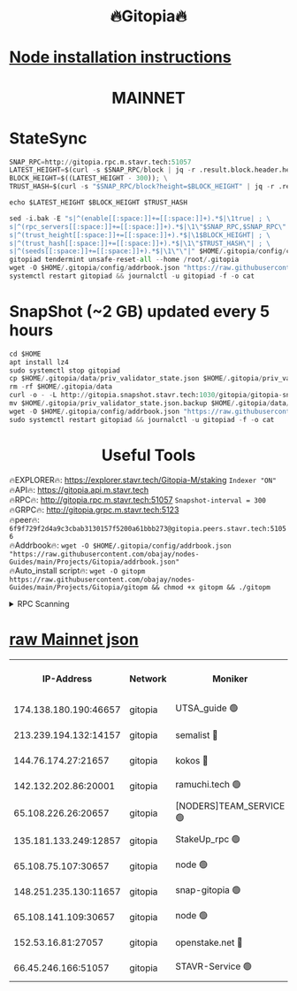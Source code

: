 <h1 align="center"> 🔥Gitopia🔥</h1>

[Node installation instructions](https://github.com/obajay/nodes-Guides/tree/main/Projects/Gitopia)
=

<h1 align="center"> MAINNET</h1>

# StateSync
```python
SNAP_RPC=http://gitopia.rpc.m.stavr.tech:51057
LATEST_HEIGHT=$(curl -s $SNAP_RPC/block | jq -r .result.block.header.height); \
BLOCK_HEIGHT=$((LATEST_HEIGHT - 300)); \
TRUST_HASH=$(curl -s "$SNAP_RPC/block?height=$BLOCK_HEIGHT" | jq -r .result.block_id.hash)

echo $LATEST_HEIGHT $BLOCK_HEIGHT $TRUST_HASH

sed -i.bak -E "s|^(enable[[:space:]]+=[[:space:]]+).*$|\1true| ; \
s|^(rpc_servers[[:space:]]+=[[:space:]]+).*$|\1\"$SNAP_RPC,$SNAP_RPC\"| ; \
s|^(trust_height[[:space:]]+=[[:space:]]+).*$|\1$BLOCK_HEIGHT| ; \
s|^(trust_hash[[:space:]]+=[[:space:]]+).*$|\1\"$TRUST_HASH\"| ; \
s|^(seeds[[:space:]]+=[[:space:]]+).*$|\1\"\"|" $HOME/.gitopia/config/config.toml
gitopiad tendermint unsafe-reset-all --home /root/.gitopia
wget -O $HOME/.gitopia/config/addrbook.json "https://raw.githubusercontent.com/obajay/nodes-Guides/main/Projects/Gitopia/addrbook.json"
systemctl restart gitopiad && journalctl -u gitopiad -f -o cat
```
# SnapShot (~2 GB) updated every 5 hours
```python
cd $HOME
apt install lz4
sudo systemctl stop gitopiad
cp $HOME/.gitopia/data/priv_validator_state.json $HOME/.gitopia/priv_validator_state.json.backup
rm -rf $HOME/.gitopia/data
curl -o - -L http://gitopia.snapshot.stavr.tech:1030/gitopia/gitopia-snap.tar.lz4 | lz4 -c -d - | tar -x -C $HOME/.gitopia --strip-components 2
mv $HOME/.gitopia/priv_validator_state.json.backup $HOME/.gitopia/data/priv_validator_state.json
wget -O $HOME/.gitopia/config/addrbook.json "https://raw.githubusercontent.com/obajay/nodes-Guides/main/Projects/Gitopia/addrbook.json"
sudo systemctl restart gitopiad && journalctl -u gitopiad -f -o cat
```
 <h1 align="center"> Useful Tools</h1>

🔥EXPLORER🔥:      https://explorer.stavr.tech/Gitopia-M/staking  `Indexer "ON"` \
🔥API🔥: 			 		 https://gitopia.api.m.stavr.tech \
🔥RPC🔥:           http://gitopia.rpc.m.stavr.tech:51057              `Snapshot-interval = 300` \
🔥GRPC🔥:          http://gitopia.grpc.m.stavr.tech:5123 \
🔥peer🔥:					 `6f9f729f2d4a9c3cbab3130157f5200a61bbb273@gitopia.peers.stavr.tech:51056` \
🔥Addrbook🔥:    ```wget -O $HOME/.gitopia/config/addrbook.json "https://raw.githubusercontent.com/obajay/nodes-Guides/main/Projects/Gitopia/addrbook.json"``` \
🔥Auto_install script🔥: ```wget -O gitopm https://raw.githubusercontent.com/obajay/nodes-Guides/main/Projects/Gitopia/gitopm && chmod +x gitopm && ./gitopm```


<details>
<summary>RPC Scanning</summary>

<h2 align="center"> We scan nodes in real time every 4 hours. And we provide the final result of RPC endpoints.
We cannot influence the operation of these nodes in any way. </h2>


```python
If Voting Power is higher than 0 --> then the Node is a validator of the network and may be subject to attack and be a potential threat to the chain.
```
```python
We marked such validators with a red symbol
```

</details>

[raw Mainnet json](https://rpc-check.gitopm.stavr.tech/gitopm/rpc-gitopm-result.json)
=

<table><tr><th>IP-Address</th><th>Network</th><th>Moniker</th><th>Latest Block Height</th><th>Earliest Block Height</th><th>Catching Up</th><th>Tx Index</th><th>Voting Power</th><th>Scan Time</th></tr><tr><td>174.138.180.190:46657</td><td>gitopia</td><td>UTSA_guide 🟢</td><td>11114077</td><td>6071990</td><td>False</td><td>on</td><td>0</td><td>2023-12-23T20:14:54.429318285UTC</td></tr><tr><td>213.239.194.132:14157</td><td>gitopia</td><td>semalist 🔴</td><td>11114086</td><td>6071990</td><td>False</td><td>off</td><td>429724</td><td>2023-12-23T20:15:09.802770234UTC</td></tr><tr><td>144.76.174.27:21657</td><td>gitopia</td><td>kokos 🔴</td><td>11114095</td><td>6071990</td><td>False</td><td>off</td><td>936374</td><td>2023-12-23T20:15:23.808826257UTC</td></tr><tr><td>142.132.202.86:20001</td><td>gitopia</td><td>ramuchi.tech 🟢</td><td>11114093</td><td>6548337</td><td>False</td><td>on</td><td>0</td><td>2023-12-23T20:15:21.132342261UTC</td></tr><tr><td>65.108.226.26:20657</td><td>gitopia</td><td>[NODERS]TEAM_SERVICE 🟢</td><td>11114104</td><td>6846001</td><td>False</td><td>on</td><td>0</td><td>2023-12-23T20:15:38.919656198UTC</td></tr><tr><td>135.181.133.249:12857</td><td>gitopia</td><td>StakeUp_rpc 🟢</td><td>11114093</td><td>8010001</td><td>False</td><td>on</td><td>0</td><td>2023-12-23T20:15:21.467884691UTC</td></tr><tr><td>65.108.75.107:30657</td><td>gitopia</td><td>node 🟢</td><td>11114100</td><td>8802845</td><td>False</td><td>on</td><td>0</td><td>2023-12-23T20:15:32.357060617UTC</td></tr><tr><td>148.251.235.130:11657</td><td>gitopia</td><td>snap-gitopia 🟢</td><td>11114093</td><td>9516001</td><td>False</td><td>on</td><td>0</td><td>2023-12-23T20:15:20.813923024UTC</td></tr><tr><td>65.108.141.109:30657</td><td>gitopia</td><td>node 🟢</td><td>11114092</td><td>10145845</td><td>False</td><td>on</td><td>0</td><td>2023-12-23T20:15:20.478337553UTC</td></tr><tr><td>152.53.16.81:27057</td><td>gitopia</td><td>openstake.net 🔴</td><td>11114070</td><td>10455001</td><td>False</td><td>off</td><td>5845</td><td>2023-12-23T20:14:43.439104137UTC</td></tr><tr><td>66.45.246.166:51057</td><td>gitopia</td><td>STAVR-Service 🟢</td><td>11114081</td><td>11104801</td><td>False</td><td>on</td><td>0</td><td>2023-12-23T20:15:01.309041295UTC</td></tr></table>
